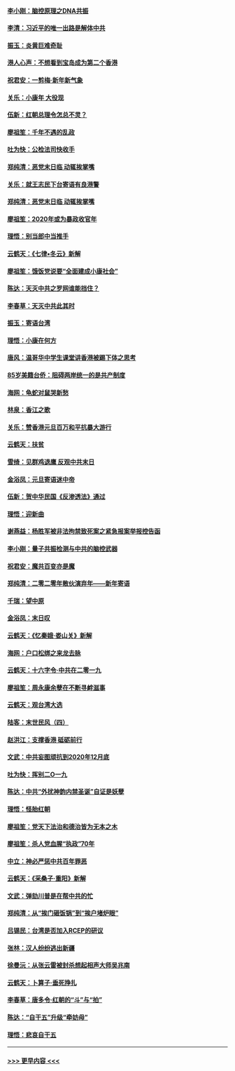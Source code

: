 #### [李小刚：脑控原理之DNA共振](../pages/nsc993/n11780962.md?t=01101455) 
#### [李清：习近平的唯一出路是解体中共](../pages/nsc993/n11780866.md?t=01101455) 
#### [振玉：炎黄巨难奇耻](../pages/nsc993/n11779632.md?t=01101455) 
#### [港人心声：不想看到宝岛成为第二个香港](../pages/nsc993/n11778817.md?t=01101455) 
#### [祝君安：一剪梅‧新年新气象](../pages/nsc993/n11776340.md?t=01101455) 
#### [关乐：小康年 大役现](../pages/nsc993/n11774213.md?t=01101455) 
#### [伍新：红朝总理令怎总不灵？](../pages/nsc993/n11770813.md?t=01101455) 
#### [廖祖笙：千年不遇的乱政](../pages/nsc993/n11770373.md?t=01101455) 
#### [吐为快：公检法司快收手](../pages/nsc993/n11770359.md?t=01101455) 
#### [郑纯清：恶党末日临 动辄挨掌嘴](../pages/nsc993/n11769912.md?t=01101455) 
#### [关乐：就王志民下台寄语有良港警](../pages/nsc993/n11769903.md?t=01101455) 
#### [郑纯清：恶党末日临 动辄挨掌嘴](../pages/nsc993/n11769356.md?t=01101455) 
#### [廖祖笙：2020年或为暴政收官年](../pages/nsc993/n11768216.md?t=01101455) 
#### [理悟：别当郎中当推手](../pages/nsc993/n11768243.md?t=01101455) 
#### [云鹤天：《七律▪冬云》新解](../pages/nsc993/n11768204.md?t=01101455) 
#### [廖祖笙：饿饭党说要“全面建成小康社会”](../pages/nsc993/n11767482.md?t=01101455) 
#### [陈达：天灭中共之罗网谁能挡住？](../pages/nsc993/n11767465.md?t=01101455) 
#### [李春草：天灭中共此其时](../pages/nsc993/n11767452.md?t=01101455) 
#### [振玉：寄语台湾](../pages/nsc993/n11767432.md?t=01101455) 
#### [理悟：小康在何方](../pages/nsc993/n11767394.md?t=01101455) 
#### [唐风：温哥华中学生课堂讲香港被踢下体之思考](../pages/nsc993/n11766848.md?t=01101455) 
#### [85岁美籍台侨：阻碍两岸统一的是共产制度](../pages/nsc993/n11765043.md?t=01101455) 
#### [海网：龟蛇对鼠哭新愁](../pages/nsc993/n11764895.md?t=01101455) 
#### [林泉：香江之歌](../pages/nsc993/n11764415.md?t=01101455) 
#### [关乐：赞香港元旦百万和平抗暴大游行](../pages/nsc993/n11764382.md?t=01101455) 
#### [云鹤天：扶贫](../pages/nsc993/n11764245.md?t=01101455) 
#### [雪绮：见群鸡退鹰  反观中共末日](../pages/nsc993/n11762112.md?t=01101455) 
#### [金浴凤：元旦寄语迷中帝](../pages/nsc993/n11761788.md?t=01101455) 
#### [伍新：贺中华民国《反渗透法》通过](../pages/nsc993/n11761994.md?t=01101455) 
#### [理悟：迎新曲](../pages/nsc993/n11761152.md?t=01101455) 
#### [谢燕益：杨胜军被非法拘禁致死案之紧急报案举报控告函](../pages/nsc993/n11756134.md?t=01101455) 
#### [李小刚：量子共振检测与中共的脑控武器](../pages/nsc993/n11754518.md?t=01101455) 
#### [祝君安：魔共百变亦是魔](../pages/nsc993/n11754469.md?t=01101455) 
#### [郑纯清：二零二零年散伙演弃年——新年寄语](../pages/nsc993/n11754195.md?t=01101455) 
#### [千瑞：望中原](../pages/nsc993/n11754159.md?t=01101455) 
#### [金浴凤：末日叹](../pages/nsc993/n11752359.md?t=01101455) 
#### [云鹤天：《忆秦娥‧娄山关》新解](../pages/nsc993/n11752348.md?t=01101455) 
#### [海网：户口松绑之来龙去脉](../pages/nsc993/n11752328.md?t=01101455) 
#### [云鹤天：十六字令‧中共在二零一九](../pages/nsc993/n11752305.md?t=01101455) 
#### [廖祖笙：周永康余孽在不断寻衅滋事](../pages/nsc993/n11751013.md?t=01101455) 
#### [云鹤天：观台湾大选](../pages/nsc993/n11751007.md?t=01101455) 
#### [陆客：末世民风（四）](../pages/nsc993/n11749203.md?t=01101455) 
#### [赵洪江：支撑香港 砥砺前行](../pages/nsc993/n11748482.md?t=01101455) 
#### [文武：中共妄图顽抗到2020年12月底](../pages/nsc993/n11748446.md?t=01101455) 
#### [吐为快：挥别二O一九](../pages/nsc993/n11748411.md?t=01101455) 
#### [陈达：中共“外扰神韵内禁圣诞”自证是妖孽](../pages/nsc993/n11748226.md?t=01101455) 
#### [理悟：怪胎红朝](../pages/nsc993/n11748206.md?t=01101455) 
#### [廖祖笙：党天下法治和德治皆为无本之木](../pages/nsc993/n11748135.md?t=01101455) 
#### [廖祖笙：杀人党血腥“执政”70年](../pages/nsc993/n11745144.md?t=01101455) 
#### [中立：神必严惩中共百年罪恶](../pages/nsc993/n11744970.md?t=01101455) 
#### [云鹤天：《采桑子‧重阳》新解](../pages/nsc993/n11744948.md?t=01101455) 
#### [文武：弹劾川普是在帮中共的忙](../pages/nsc993/n11744758.md?t=01101455) 
#### [郑纯清：从“挨门砸饭锅”到“挨户堵炉眼”](../pages/nsc993/n11744745.md?t=01101455) 
#### [吕锡民：台湾是否加入RCEP的研议](../pages/nsc993/n11744701.md?t=01101455) 
#### [张林：汉人纷纷逃出新疆](../pages/nsc993/n11743530.md?t=01101455) 
#### [徐曼沅：从张云雷被封杀想起相声大师吴兆南](../pages/nsc993/n11741816.md?t=01101455) 
#### [云鹤天：卜算子‧垂死挣扎](../pages/nsc993/n11739956.md?t=01101455) 
#### [李春草：唐多令‧红朝的“斗”与“拍”](../pages/nsc993/n11739830.md?t=01101455) 
#### [陈达：“自干五”升级“牵妨母”](../pages/nsc993/n11739724.md?t=01101455) 
#### [理悟：悲哀自干五](../pages/nsc993/n11739547.md?t=01101455) 

----
#### [ >>> 更早内容 <<< ](../indexes/nsc993-earlier.md)
